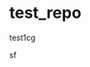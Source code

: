 # test_repo
test1cg










sf




















































































